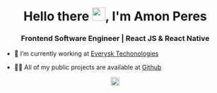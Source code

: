 <h1 align="center">Hello there <img src="https://raw.githubusercontent.com/kaueMarques/kaueMarques/master/hi.gif" width="30px">,  I'm Amon Peres</h1>
<h3 align="center">Frontend Software Engineer | React JS & React Native</h3>

- 🔭 I’m currently working at [Everysk Techonologies](https://www.everysk.com/)

- 👨‍💻 All of my public projects are available at [Github](https://github.com/amonrperes)

<p align="center">
<a href="https://www.linkedin.com/in/amon-peres-5aa3b61b3/" target="blank"><img align="center" src="https://cdn.jsdelivr.net/npm/simple-icons@3.0.1/icons/linkedin.svg" alt="amon-peres-5aa3b61b3" height="20" width="20" /></a>
</p>
